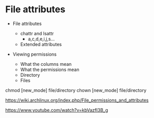 # File attributes

* File attributes
    * chattr and lsattr
        * a,c,d,e,i,j,s... 
    * Extended attributes

* Viewing permissions
    * What the columns mean
    * What the permissions mean
    * Directory
    * Files

chmod [new_mode] file/directory
chown [new_mode] file/directory

https://wiki.archlinux.org/index.php/File_permissions_and_attributes

https://www.youtube.com/watch?v=kbVazfI3B_g